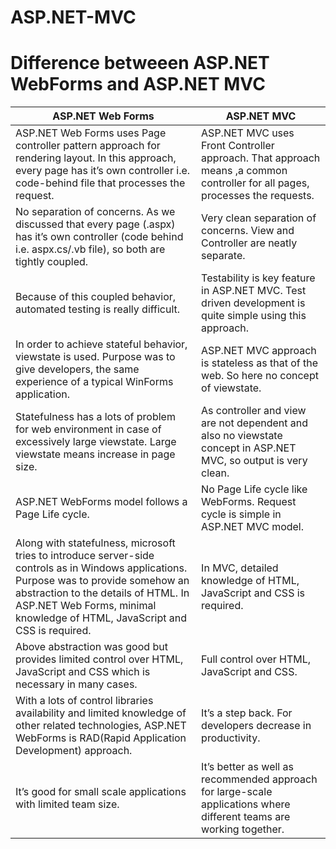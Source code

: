 # ASP.NET-MVC

# Difference betweeen ASP.NET WebForms and ASP.NET MVC

| ASP.NET Web Forms  	|ASP.NET MVC   	|
|--- | ---|
| ASP.NET Web Forms uses Page controller pattern approach for rendering layout. In this approach, every page has it’s own controller i.e. code-behind file that processes the request.  	| ASP.NET MVC uses Front Controller approach. That approach means ,a common controller for all pages, processes the requests.  	|
| No separation of concerns. As we discussed that every page (.aspx) has it’s own controller (code behind i.e. aspx.cs/.vb file), so both are tightly coupled.  	| Very clean separation of concerns. View and Controller are neatly separate.  	|
| Because of this coupled behavior, automated testing is really difficult.  	| Testability is key feature in ASP.NET MVC. Test driven development is quite simple using this approach.   	|
| In order to achieve stateful behavior, viewstate is used. Purpose was to give developers, the same experience of a typical WinForms application.  	|  ASP.NET MVC approach is stateless as that of the web. So here no concept of viewstate. 	|
| Statefulness has a lots of problem for web environment in case of excessively large viewstate. Large viewstate means increase in page size.  	| As controller and view are not dependent and also no viewstate concept in ASP.NET MVC, so output is very clean.  	|
| ASP.NET WebForms model follows a Page Life cycle.  	| No Page Life cycle like WebForms. Request cycle is simple in ASP.NET MVC model.  	|
| Along with statefulness, microsoft tries to introduce server-side controls as in Windows applications. Purpose was to provide  somehow an abstraction to the details of HTML. In ASP.NET Web Forms, minimal knowledge of HTML, JavaScript and CSS is required.  	| In MVC, detailed knowledge of HTML, JavaScript and CSS is required.  	|
| Above abstraction was good but provides limited control over HTML, JavaScript and CSS which is necessary in many cases.  	| Full control over HTML, JavaScript and CSS.  	|
| With a lots of control libraries availability and limited knowledge of other related technologies, ASP.NET WebForms is RAD(Rapid Application Development) approach.  	| It’s a step back. For developers decrease in productivity.  	|
| It’s good for small scale applications with limited team size.  	|  It’s better as well as recommended approach for large-scale applications where different teams are working together. 	|

